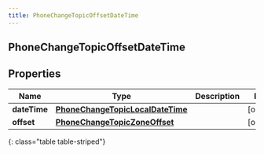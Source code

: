 ```yaml
---
title: PhoneChangeTopicOffsetDateTime
---
```

## PhoneChangeTopicOffsetDateTime

## Properties

|Name | Type | Description | Notes|
|------------ | ------------- | ------------- | -------------|
| **dateTime** | [**PhoneChangeTopicLocalDateTime**](PhoneChangeTopicLocalDateTime.html) |  | [optional] |
| **offset** | [**PhoneChangeTopicZoneOffset**](PhoneChangeTopicZoneOffset.html) |  | [optional] |
{: class="table table-striped"}


